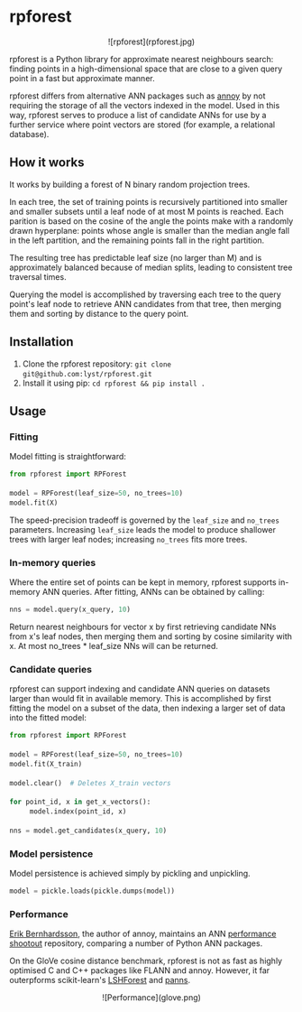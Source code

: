 # rpforest

<center>![rpforest](rpforest.jpg)</center>

rpforest is a Python library for approximate nearest neighbours search: finding points in a high-dimensional space that are close to a given query point in a fast but approximate manner.

rpforest differs from alternative ANN packages such as [annoy](https://github.com/spotify/annoy) by not requiring the storage of all the vectors indexed in the model. Used in this way, rpforest serves to produce a list of candidate ANNs for use by a further service where point vectors are stored (for example, a relational database).

## How it works

It works by building a forest of N binary random projection trees.

In each tree, the set of training points is recursively partitioned into smaller and smaller subsets until a leaf node of at most M points is reached. Each parition is based on the cosine of the angle the points make with a randomly drawn hyperplane: points whose angle is smaller than the median angle fall in the left partition, and the remaining points fall in the right partition.

The resulting tree has predictable leaf size (no larger than M) and is approximately balanced because of median splits, leading to consistent tree traversal times.

Querying the model is accomplished by traversing each tree to the query point's leaf node to retrieve ANN candidates from that tree, then merging them and sorting by distance to the query point.

## Installation

1. Clone the rpforest repository: `git clone git@github.com:lyst/rpforest.git`
2. Install it using pip: `cd rpforest && pip install .`

## Usage

### Fitting
Model fitting is straightforward:
```python
from rpforest import RPForest

model = RPForest(leaf_size=50, no_trees=10)
model.fit(X)
```
The speed-precision tradeoff is governed by the `leaf_size` and `no_trees` parameters. Increasing `leaf_size` leads the model to produce shallower trees with larger leaf nodes; increasing `no_trees` fits more trees.

### In-memory queries
Where the entire set of points can be kept in memory, rpforest supports in-memory ANN queries. After fitting, ANNs can be obtained by calling:
```python
nns = model.query(x_query, 10)
```
Return nearest neighbours for vector x by first retrieving candidate NNs from x's leaf nodes, then merging them and sorting by cosine similarity with x. At most no_trees * leaf_size NNs will can be returned.

### Candidate queries
rpforest can support indexing and candidate ANN queries on datasets larger than would fit in available memory. This is accomplished by first fitting the model on a subset of the data, then indexing a larger set of data into the fitted model:
```python
from rpforest import RPForest

model = RPForest(leaf_size=50, no_trees=10)
model.fit(X_train)

model.clear()  # Deletes X_train vectors

for point_id, x in get_x_vectors():
     model.index(point_id, x)

nns = model.get_candidates(x_query, 10)
```

### Model persistence
Model persistence is achieved simply by pickling and unpickling.
```python
model = pickle.loads(pickle.dumps(model))
```

### Performance
[Erik Bernhardsson](https://twitter.com/fulhack), the author of annoy, maintains an ANN [performance shootout](https://github.com/erikbern/ann-benchmarks) repository, comparing a number of Python ANN packages.

On the GloVe cosine distance benchmark, rpforest is not as fast as  highly optimised C and C++ packages like FLANN and annoy. However, it far outerpforms scikit-learn's [LSHForest](http://scikit-learn.org/stable/modules/generated/sklearn.neighbors.LSHForest.html) and [panns](https://github.com/ryanrhymes/panns).

<center>![Performance](glove.png)</center>

